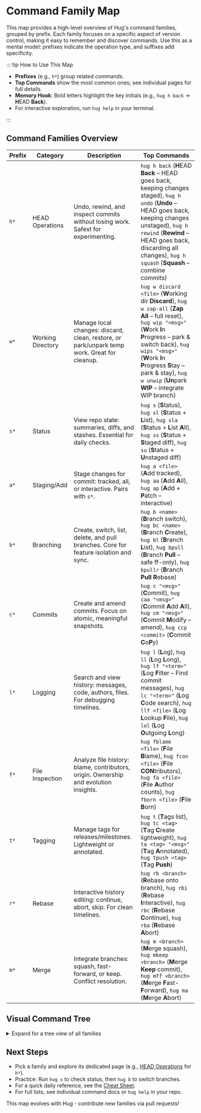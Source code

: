 # Command Family Map

This map provides a high-level overview of Hug's command families, grouped by prefix. Each family focuses on a specific aspect of version control, making it easy to remember and discover commands. Use this as a mental model: prefixes indicate the operation type, and suffixes add specificity.

::: tip How to Use This Map
- **Prefixes** (e.g., `h*`) group related commands.
- **Top Commands** show the most common ones; see individual pages for full details.
- **Memory Hook**: Bold letters highlight the key initials (e.g., `hug h back` → **H**EAD **Back**).
- For interactive exploration, run `hug help` in your terminal.

:::

## Command Families Overview

| Prefix | Category | Description | Top Commands                                                                                                                                                                                                                                                                                                     |
|--------|----------|-------------|------------------------------------------------------------------------------------------------------------------------------------------------------------------------------------------------------------------------------------------------------------------------------------------------------------------|
| `h*` | HEAD Operations | Undo, rewind, and inspect commits without losing work. Safest for experimenting. | `hug h back` (**H**EAD **Back** – HEAD goes back, keeping changes staged), `hug h undo` (**Undo** – HEAD goes back, keeping changes unstaged), `hug h rewind` (**Rewind** – HEAD goes back, discarding all changes), `hug h squash` (**Squash** – combine commits)                                               |
| `w*` | Working Directory | Manage local changes: discard, clean, restore, or park/unpark temp work. Great for cleanup. | `hug w discard <file>` (**W**orking dir **Discard**), `hug w zap-all` (**Zap** **All** – full reset), `hug wip "<msg>"` (**W**ork **I**n **P**rogress – park & switch back), `hug wips "<msg>"` (**W**ork **I**n **P**rogress **S**tay – park & stay), `hug w unwip` (**Un**park **WIP** – integrate WIP branch) |
| `s*` | Status | View repo state: summaries, diffs, and stashes. Essential for daily checks. | `hug s` (**S**tatus), `hug sl` (**S**tatus + **L**ist), `hug sla` (**S**tatus + **L**ist **A**ll), `hug ss` (**S**tatus + **S**taged diff), `hug su` (**S**tatus + **U**nstaged diff)                                                                                                                            |
| `a*` | Staging/Add | Stage changes for commit: tracked, all, or interactive. Pairs with `s*`. | `hug a <file>` (**A**dd tracked), `hug aa` (**A**dd **A**ll), `hug ap` (**A**dd + **P**atch – interactive)                                                                                                                                                                                                       |
| `b*` | Branching | Create, switch, list, delete, and pull branches. Core for feature isolation and sync. | `hug b <name>` (**B**ranch switch), `hug bc <name>` (**B**ranch **C**reate), `hug bl` (**B**ranch **L**ist), `hug bpull` (**B**ranch **Pull** – safe ff-only), `hug bpullr` (**B**ranch **Pull** **R**ebase)                                                                                                     |
| `c*` | Commits | Create and amend commits. Focus on atomic, meaningful snapshots. | `hug c "<msg>"` (**C**ommit), `hug caa "<msg>"` (**C**ommit **A**dd **A**ll), `hug cm "<msg>"` (**C**ommit **M**odify – amend), `hug ccp <commit>` (**C**ommit **C**o**P**y)                                                                                                                                          |
| `l*` | Logging | Search and view history: messages, code, authors, files. For debugging timelines. | `hug l` (**L**og), `hug ll` (**L**og **L**ong), `hug lf "<term>"` (**L**og **F**ilter – Find commit messages), `hug lc "<term>"` (**L**og **C**ode search), `hug llf <file>` (**L**og **L**ookup **F**ile), `hug lol` (**L**og **O**utgoing **L**ong)                                                            |
| `f*` | File Inspection | Analyze file history: blame, contributors, origin. Ownership and evolution insights. | `hug fblame <file>` (**F**ile **B**lame), `hug fcon <file>` (**F**ile **CON**tributors), `hug fa <file>` (**F**ile **A**uthor counts), `hug fborn <file>` (**F**ile **B**orn)                                                                                                                                    |
| `t*` | Tagging | Manage tags for releases/milestones. Lightweight or annotated. | `hug t` (**T**ags list), `hug tc <tag>` (**T**ag **C**reate lightweight), `hug ta <tag> "<msg>"` (**T**ag **A**nnotated), `hug tpush <tag>` (**T**ag **Push**)                                                                                                                                                   |
| `r*` | Rebase | Interactive history editing: continue, abort, skip. For clean timelines. | `hug rb <branch>` (**R**ebase onto branch), `hug rbi` (**R**ebase **I**nteractive), `hug rbc` (**R**ebase **C**ontinue), `hug rba` (**R**ebase **A**bort)                                                                                                                                                        |
| `m*` | Merge | Integrate branches: squash, fast-forward, or keep. Conflict resolution. | `hug m <branch>` (**M**erge squash), `hug mkeep <branch>` (**M**erge **Keep** commit), `hug mff <branch>` (**M**erge **F**ast-**F**orward), `hug ma` (**M**erge **A**bort)                                                                                                                                       |

## Visual Command Tree

<details>
<summary>Expand for a tree view of all families</summary>

```
Hug Commands
├── h* (HEAD: Undo & Rewind)
│   ├── h back         # HEAD goes back, keeping changes staged
│   ├── h undo         # HEAD goes back, keeping changes unstaged
│   ├── h rollback     # HEAD goes back, discarding changes but preserving uncommitted work
│   ├── h rewind       # HEAD goes back, discarding ALL changes
│   ├── h squash       # Squash commits
│   ├── h files        # Preview affected files if HEAD moved back
│   └── h steps <file> # Count steps back to reach most recent file change
├── w* (Working Dir: Clean & Restore)
│   ├── w discard    # Discard unstaged/staged
│   ├── w discard-all
│   ├── w wipe <path> # Discard uncommitted (unstaged + staged)
│   ├── w wipe-all
│   ├── w purge <path># Purge untracked/ignored
│   ├── w purge-all
│   ├── w zap <path>  # Wipe + purge
│   ├── w zap-all
│   ├── w get        # Restore from commit
│   ├── w wip        # Park work on separate WIP branch 
│   ├── w wips       # Park work & stay on new WIP branch
│   ├── w unwip      # Integrate WIP branch into current
│   └── w wipdel     # Delete WIP branch
├── s* (Status: View State)
│   ├── s            # Quick status
│   ├── sl           # Status + List tracked
│   ├── sla          # Status + List all (untracked)
│   ├── sli          # Status + List inc. ignored
│   ├── ss           # Status + Staged diff
│   ├── su           # Status + Unstaged diff
│   ├── sw           # Status + Working dir diff (both unstaged and staged)
│   └── sx           # eXtended summary
├── a* (Staging: Prepare Commit)
│   ├── a            # Add tracked
│   ├── aa           # Add all
│   ├── ai           # Add interactive
│   ├── ap           # Add patch (hunks)
│   ├── us           # UnStage
│   ├── usa          # UnStage All
│   └── untrack      # Stop tracking
├── b* (Branches: Manage Flow)
│   ├── b            # Switch (interactive menu)
│   ├── bc           # Create & switch
│   ├── bl           # Branch List local
│   ├── bla          # Branch List All
│   ├── blr          # Branch List Remote
│   ├── bll          # Branch List Long (detailed)
│   ├── br           # Branch Rename
│   ├── bdel         # Branch Delete safe
│   ├── bdelf        # Branch Delete force
│   ├── bdelr        # Branch Delete remote
│   ├── bpull        # Branch Pull (ff-only)
│   ├── bpullr       # Branch Pull with rebase
│   ├── bpush        # Branch Push & upstream
│   ├── bpushf       # Branch Safe force push
│   ├── bwc          # Branch Which Contain
│   ├── bwp          # Branch Which Point
│   ├── bwnc         # Branch Which not contain
│   ├── bwm          # Branch Which merged
│   └── bwnm         # Branch Which not merged
├── c* (Commits: Record Changes)
│   ├── c            # Commit staged
│   ├── ca           # Commit All tracked
│   ├── caa          # Commit Add All (tracked+untracked)
│   ├── cm           # Commit Modify last (staged)
│   ├── cma          # Commit Modify last (all tracked)
│   └── ccp          # Commit Copy
├── l* (Logging: History Search)
│   ├── l            # Oneline log
│   ├── la           # Oneline log (all branches)
│   ├── ll           # Log Long (detailed)
│   ├── lla          # Log Long (all branches)
│   ├── lp           # Log with Patches
│   ├── lo           # Log Outgoing (quiet)
│   ├── lol          # Log Outgoing (Long)
│   ├── lf           # Log: Filter messages
│   ├── lc           # Log: Code search
│   ├── lcr          # Log: Code search (Regex)
│   ├── lau          # Log find by author
│   ├── ld           # Log find by date
│   ├── llf          # Log File history
│   ├── llfs         # Log File history (+Stats)
│   └── llfp         # Log File history (+Patch)
├── f* (Files: Inspect Authorship)
│   ├── fblame       # Line-by-line blame
│   ├── fb           # Blame (porcelain)
│   ├── fcon         # Contributors
│   ├── fa           # Author counts
│   └── fborn        # File origin
├── t* (Tags: Milestones)
│   ├── t            # List tags
│   ├── tc           # Create lightweight
│   ├── ta           # Create annotated
│   ├── tpush        # Push a tag
│   └── tpusha       # Push all tags
├── r* (Rebase: Edit History)
│   ├── rb           # Rebase onto
│   ├── rbi          # Interactive rebase
│   ├── rbc          # Rebase continue
│   ├── rba          # Rebase abort
│   └── rbs          # Rebase skip
└── m* (Merge: Integrate)
    ├── m            # Squash merge
    ├── mkeep        # Merge (keep commit)
    ├── mff          # Fast-forward only
    └── ma           # Merge abort
```

</details>

## Next Steps
- Pick a family and explore its dedicated page (e.g., [HEAD Operations](commands/head) for `h*`).
- Practice: Run `hug s` to check status, then `hug b` to switch branches.
- For a quick daily reference, see the [Cheat Sheet](/cheat-sheet).
- For full lists, see individual command docs or `hug help` in your repo.

This map evolves with Hug - contribute new families via pull requests!
